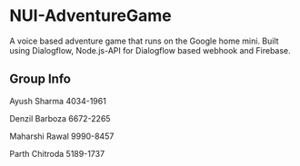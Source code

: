 # NUI-AdventureGame
A voice based adventure game that runs on the Google home mini. Built using Dialogflow, Node.js-API for Dialogflow based webhook and Firebase. 

## Group Info

Ayush Sharma      4034-1961​

Denzil Barboza    6672-2265​

Maharshi Rawal    9990-8457​

Parth Chitroda    5189-1737​


